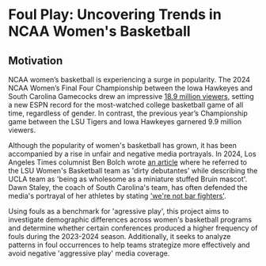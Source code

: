 # Foul Play: Uncovering Trends in NCAA Women's Basketball

## Motivation
NCAA women’s basketball is experiencing a surge in popularity. The 2024 NCAA Women’s Final Four Championship between the Iowa Hawkeyes and South Carolina Gamecocks drew an impressive [18.9 million viewers](https://espnpressroom.com/us/press-releases/2024/04/2024-ncaa-womens-championship-and-final-four-on-espn-platforms-is-most-watched-on-record/), setting a new ESPN record for the most-watched college basketball game of all time, regardless of gender. In contrast, the previous year’s Championship game between the LSU Tigers and Iowa Hawkeyes garnered 9.9 million viewers.

Although the popularity of women's basketball has grown, it has been accompanied by a rise in unfair and negative media portrayals. In 2024, Los Angeles Times columnist Ben Bolch wrote [an article](https://www.latimes.com/sports/ucla/story/2024-03-29/ucla-lsu-america-sweethearts-versus-basketball-villains) where he referred to the LSU Women's Basketball team as 'dirty debutantes' while describing the UCLA team as 'being as wholesome as a miniature stuffed Bruin mascot'. Dawn Staley, the coach of South Carolina's team, has often defended the media's portrayal of her athletes by stating ['we're not bar fighters'](https://nypost.com/2023/04/01/dawn-staley-rails-against-south-carolina-bar-fighters-narrative/). 

Using fouls as a benchmark for 'agressive play', this project aims to investigate demographic differences across women's basketball programs and determine whether certain conferences produced a higher frequency of fouls during the 2023-2024 season. Additionally, it seeks to analyze patterns in foul occurrences to help teams strategize more effectively and avoid negative 'aggressive play' media coverage.
